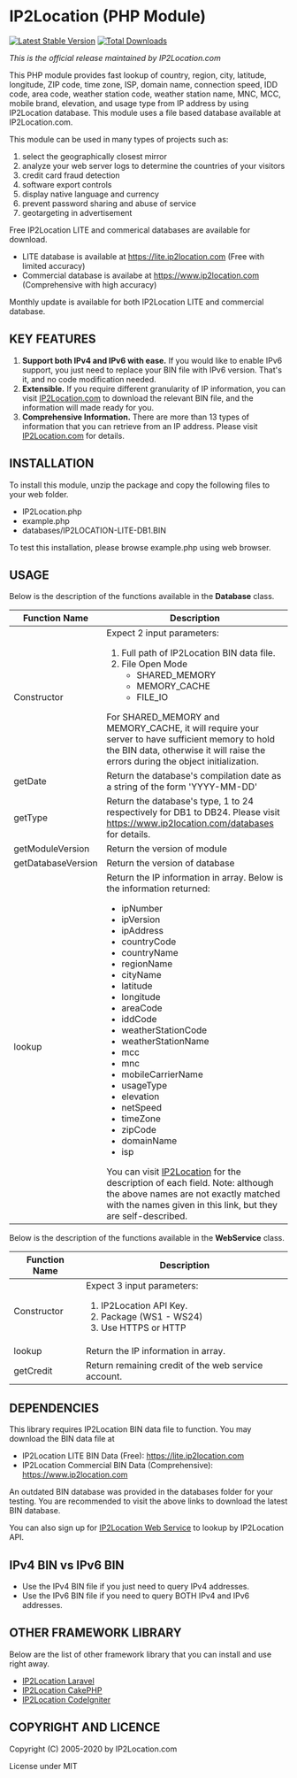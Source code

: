 IP2Location (PHP Module)
========================
[![Latest Stable Version](https://img.shields.io/packagist/v/ip2location/ip2location-php.svg)](https://packagist.org/packages/ip2location/ip2location-php)
[![Total Downloads](https://img.shields.io/packagist/dt/ip2location/ip2location-php.svg?style=flat-square)](https://packagist.org/packages/ip2location/ip2location-php)  

*This is the official release maintained by IP2Location.com*

This PHP module provides fast lookup of country, region, city, latitude, longitude, ZIP code, time zone, ISP, domain name, connection speed, IDD code, area code, weather station code, weather station name, MNC, MCC, mobile brand, elevation, and usage type from IP address by using IP2Location database. This module uses a file based database available at IP2Location.com. 

This module can be used in many types of projects such as:

1. select the geographically closest mirror
2. analyze your web server logs to determine the countries of your visitors
3. credit card fraud detection
4. software export controls
5. display native language and currency 
6. prevent password sharing and abuse of service 
7. geotargeting in advertisement

Free IP2Location LITE and commerical databases are available for download. 
* LITE database is available at https://lite.ip2location.com (Free with limited accuracy)
* Commercial database is availabe at https://www.ip2location.com (Comprehensive with high accuracy)

Monthly update is available for both IP2Location LITE and commercial database.

## KEY FEATURES

1. **Support both IPv4 and IPv6 with ease.** If you would like to enable IPv6 support, you just need to replace your BIN file with IPv6 version. That's it, and no code modification needed.
2. **Extensible.** If you require different granularity of IP information, you can visit [IP2Location.com](https://www.ip2location.com/databases) to download the relevant BIN file, and the information will made ready for you.
3. **Comprehensive Information.** There are more than 13 types of information that you can retrieve from an IP address. Please visit [IP2Location.com](https://www.ip2location.com/databases) for details.

## INSTALLATION

To install this module, unzip the package and copy the following files to your web folder.
* IP2Location.php
* example.php
* databases/IP2LOCATION-LITE-DB1.BIN

To test this installation, please browse example.php using web browser.

## USAGE

Below is the description of the functions available in the **Database** class.

| Function Name | Description |
|---|---|
|Constructor|Expect 2 input parameters:<ol><li>Full path of IP2Location BIN data file.</li><li>File Open Mode<ul><li>	SHARED_MEMORY</li><li>MEMORY_CACHE</li><li>FILE_IO</li></ul></li></ol>For SHARED_MEMORY and MEMORY_CACHE, it will require your server to have sufficient memory to hold the BIN data, otherwise it will raise the errors during the object initialization.|
|getDate|Return the database's compilation date as a string of the form 'YYYY-MM-DD'|
|getType|Return the database's type, 1 to 24 respectively for DB1 to DB24. Please visit https://www.ip2location.com/databases for details.|
|getModuleVersion|Return the version of module|
|getDatabaseVersion|Return the version of database|
|lookup|Return the IP information in array. Below is the information returned:<ul><li>ipNumber</li><li>ipVersion</li><li>ipAddress</li><li>countryCode</li><li>countryName</li><li>regionName</li><li>cityName</li><li>latitude</li><li>longitude</li><li>areaCode</li><li>iddCode</li><li>weatherStationCode</li><li>weatherStationName</li><li>mcc</li><li>mnc</li><li>mobileCarrierName</li><li>usageType</li><li>elevation</li><li>netSpeed</li><li>timeZone</li><li>zipCode</li><li>domainName</li><li>isp</li></ul>You can visit [IP2Location](https://www.ip2location.com/databases/db24-ip-country-region-city-latitude-longitude-zipcode-timezone-isp-domain-netspeed-areacode-weather-mobile-elevation-usagetype) for the description of each field. Note: although the above names are not exactly matched with the names given in this link, but they are self-described.|



Below is the description of the functions available in the **WebService** class.

| Function Name | Description                                                  |
| ------------- | ------------------------------------------------------------ |
| Constructor   | Expect 3 input parameters:<ol><li>IP2Location API Key.</li><li>Package (WS1 - WS24)</li><li>Use HTTPS or HTTP</li></ol> |
| lookup        | Return the IP information in array.                          |
| getCredit     | Return remaining credit of the web service account.          |



## DEPENDENCIES

This library requires IP2Location BIN data file to function. You may download the BIN data file at
* IP2Location LITE BIN Data (Free): https://lite.ip2location.com
* IP2Location Commercial BIN Data (Comprehensive): https://www.ip2location.com

An outdated BIN database was provided in the databases folder for your testing. You are recommended to visit the above links to download the latest BIN database.

You can also sign up for [IP2Location Web Service](https://www.ip2location.com/web-service/ip2location) to lookup by IP2Location API.

## IPv4 BIN vs IPv6 BIN
* Use the IPv4 BIN file if you just need to query IPv4 addresses.
* Use the IPv6 BIN file if you need to query BOTH IPv4 and IPv6 addresses.

## OTHER FRAMEWORK LIBRARY
Below are the list of other framework library that you can install and use right away.
* [IP2Location Laravel](https://github.com/ip2location/ip2location-laravel)
* [IP2Location CakePHP](https://github.com/ip2location/ip2location-cakephp)
* [IP2Location CodeIgniter](https://github.com/ip2location/codeigniter-ip2location)

## COPYRIGHT AND LICENCE

Copyright (C) 2005-2020 by IP2Location.com

License under MIT
